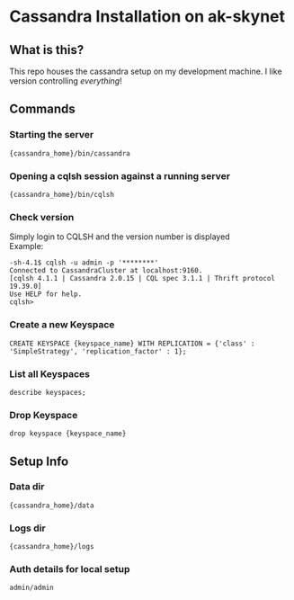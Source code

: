 Cassandra Installation on ak-skynet
===================================

## What is this?
This repo houses the cassandra setup on my development machine. I like version controlling *everything*!

## Commands
### Starting the server
    {cassandra_home}/bin/cassandra

### Opening a cqlsh session against a running server
    {cassandra_home}/bin/cqlsh

### Check version
Simply login to CQLSH and the version number is displayed      
Example: 

    -sh-4.1$ cqlsh -u admin -p '********'
    Connected to CassandraCluster at localhost:9160.
    [cqlsh 4.1.1 | Cassandra 2.0.15 | CQL spec 3.1.1 | Thrift protocol 19.39.0]
    Use HELP for help.
    cqlsh>
    
### Create a new Keyspace
    CREATE KEYSPACE {keyspace_name} WITH REPLICATION = {'class' : 'SimpleStrategy', 'replication_factor' : 1};
        
### List all Keyspaces
    describe keyspaces;   
         
### Drop Keyspace
    drop keyspace {keyspace_name}         

## Setup Info
### Data dir
    {cassandra_home}/data

### Logs dir
    {cassandra_home}/logs
    
### Auth details for local setup
    admin/admin
    
    